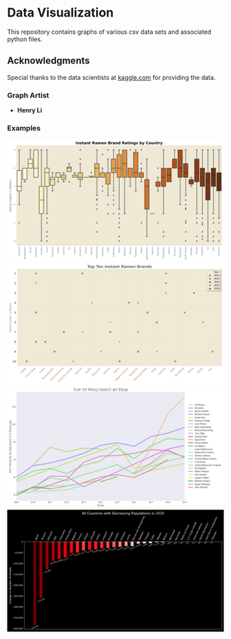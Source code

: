 # Data Visualization

This repository contains graphs of various csv data sets and associated python files. 

## Acknowledgments
Special thanks to the data scientists at [kaggle.com](https://www.kaggle.com/) for providing the data.

### Graph Artist
* **Henry Li**

### Examples
![graph](Ramen_Ratings/Instant_Ramen_Brand_Ratings_by_Country_graph.png)
![graph](Ramen_Ratings/Top_Ten_Instant_Ramen_Brands_graph.png)
![graph](Billionaires/Top_10_Wealthiest_by_Year_graph.png)
![graph](Population_2020/All_Countries_with_Decreasing_Populations_in_2020_graph.png)
